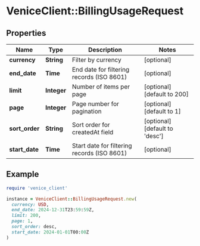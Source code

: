 # VeniceClient::BillingUsageRequest

## Properties

| Name | Type | Description | Notes |
| ---- | ---- | ----------- | ----- |
| **currency** | **String** | Filter by currency | [optional] |
| **end_date** | **Time** | End date for filtering records (ISO 8601) | [optional] |
| **limit** | **Integer** | Number of items per page | [optional][default to 200] |
| **page** | **Integer** | Page number for pagination | [optional][default to 1] |
| **sort_order** | **String** | Sort order for createdAt field | [optional][default to &#39;desc&#39;] |
| **start_date** | **Time** | Start date for filtering records (ISO 8601) | [optional] |

## Example

```ruby
require 'venice_client'

instance = VeniceClient::BillingUsageRequest.new(
  currency: USD,
  end_date: 2024-12-31T23:59:59Z,
  limit: 200,
  page: 1,
  sort_order: desc,
  start_date: 2024-01-01T00:00Z
)
```

